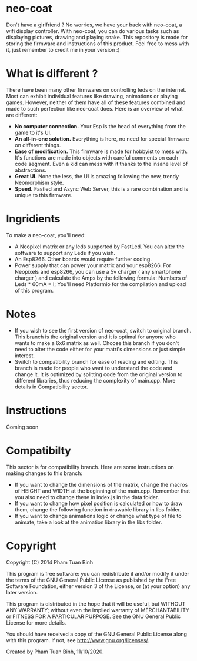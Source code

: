 # neo-coat
Don't have a girlfriend ? No worries, we have your back with neo-coat, a wifi display controller. With neo-coat, you can do various tasks such as displaying pictures, drawing and playing snake. This repository is made for storing the firmware and instructions of this product. Feel free to mess with it, just remember to credit me in your version :)
# What is different ? 
There have been many other firmwares on controlling leds on the internet. Most can exhibit individual features like drawing, animations or playing games. However, neither of them have all of these features combined and made to such perfection like neo-coat does. Here is an overview of what are different:
- **No computer connection.** Your Esp is the head of everything from the game to it's UI.
- **An all-in-one solution.** Everything is here, no need for special firmware on different things.
- **Ease of modification.** This firmware is made for hobbyist to mess with. It's functions are made into objects with careful comments on each code segment. Even a kid can mess with it thanks to the insane level of abstractions.
- **Great UI.** None the less, the UI is amazing following the new, trendy Neomorphism style. 
- **Speed.** Fastled and Async Web Server, this is a rare combination and is unique to this firmware. 
# Ingridients
To make a neo-coat, you'll need:
- A Neopixel matrix or any leds supported by FastLed. You can alter the software to support any Leds if you wish.
- An Esp8266. Other boards would require further coding.
- Power supply that can power your matrix and your esp8266. For Neopixels and esp8266, you can use a 5v charger ( any smartphone charger ) and calculate the Amps by the following formula: Numbers of Leds * 60mA = I;
You'll need Platformio for the compilation and upload of this program.

# Notes 
- If you wish to see the first version of neo-coat, switch to original branch. This branch is the original version and it is optimal for anyone who wants to make a 6x6 matrix as well. Choose this branch if you don't need to alter the code either for your matri's dimensions or just simple interest.
- Switch to compatibility branch for ease of reading and editing. This branch is made for people who want to understand the code and change it. It is optimized by splitting code from the original version to different libraries, thus reducing the complexity of main.cpp. More details in Compatibility sector.
# Instructions
Coming soon

# Compatibilty 
This sector is for compatibility branch. Here are some instructions on making changes to this branch:
- If you want to change the dimensions of the matrix, change the macros of HEIGHT and WIDTH at the beginning of the main.cpp. Remember that you also need to change these in index.js in the data folder.
- If you want to change how pixel position is calculated or how to draw them, change the following function in drawable library in libs folder.
- If you want to change animations logic or change what type of file to animate, take a look at the animation library in the libs folder.
# Copyright
Copyright (C) 2014  Pham Tuan Binh

This program is free software: you can redistribute it and/or modify
it under the terms of the GNU General Public License as published by
the Free Software Foundation, either version 3 of the License, or
(at your option) any later version.

This program is distributed in the hope that it will be useful,
but WITHOUT ANY WARRANTY; without even the implied warranty of
MERCHANTABILITY or FITNESS FOR A PARTICULAR PURPOSE.  See the
GNU General Public License for more details.

You should have received a copy of the GNU General Public License
along with this program.  If not, see <http://www.gnu.org/licenses/>.

Created by Pham Tuan Binh, 11/10/2020.
